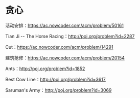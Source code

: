 # 贪心

活动安排：https://ac.nowcoder.com/acm/problem/50161

Tian Ji -- The Horse Racing：http://poj.org/problem?id=2287

Cut：https://ac.nowcoder.com/acm/problem/14291

建筑抢修：https://ac.nowcoder.com/acm/problem/20154

Ants：http://poj.org/problem?id=1852

Best Cow Line：http://poj.org/problem?id=3617

Saruman's Army：http://poj.org/problem?id=3069



